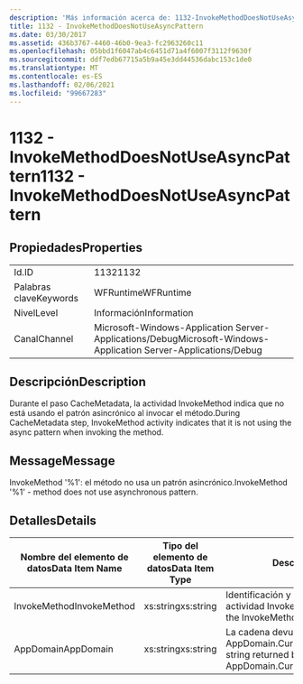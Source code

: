 ```yaml
---
description: 'Más información acerca de: 1132-InvokeMethodDoesNotUseAsyncPattern'
title: 1132 - InvokeMethodDoesNotUseAsyncPattern
ms.date: 03/30/2017
ms.assetid: 436b3767-4460-46b0-9ea3-fc2963260c11
ms.openlocfilehash: 05bbd1f6047ab4c6451d71a4f6007f3112f9630f
ms.sourcegitcommit: ddf7edb67715a5b9a45e3dd44536dabc153c1de0
ms.translationtype: MT
ms.contentlocale: es-ES
ms.lasthandoff: 02/06/2021
ms.locfileid: "99667283"
---
```

# <a name="1132---invokemethoddoesnotuseasyncpattern"></a><span data-ttu-id="26150-103">1132 - InvokeMethodDoesNotUseAsyncPattern</span><span class="sxs-lookup"><span data-stu-id="26150-103">1132 - InvokeMethodDoesNotUseAsyncPattern</span></span>

## <a name="properties"></a><span data-ttu-id="26150-104">Propiedades</span><span class="sxs-lookup"><span data-stu-id="26150-104">Properties</span></span>  
  
|||  
|-|-|  
|<span data-ttu-id="26150-105">Id.</span><span class="sxs-lookup"><span data-stu-id="26150-105">ID</span></span>|<span data-ttu-id="26150-106">1132</span><span class="sxs-lookup"><span data-stu-id="26150-106">1132</span></span>|  
|<span data-ttu-id="26150-107">Palabras clave</span><span class="sxs-lookup"><span data-stu-id="26150-107">Keywords</span></span>|<span data-ttu-id="26150-108">WFRuntime</span><span class="sxs-lookup"><span data-stu-id="26150-108">WFRuntime</span></span>|  
|<span data-ttu-id="26150-109">Nivel</span><span class="sxs-lookup"><span data-stu-id="26150-109">Level</span></span>|<span data-ttu-id="26150-110">Información</span><span class="sxs-lookup"><span data-stu-id="26150-110">Information</span></span>|  
|<span data-ttu-id="26150-111">Canal</span><span class="sxs-lookup"><span data-stu-id="26150-111">Channel</span></span>|<span data-ttu-id="26150-112">Microsoft-Windows-Application Server-Applications/Debug</span><span class="sxs-lookup"><span data-stu-id="26150-112">Microsoft-Windows-Application Server-Applications/Debug</span></span>|  
  
## <a name="description"></a><span data-ttu-id="26150-113">Descripción</span><span class="sxs-lookup"><span data-stu-id="26150-113">Description</span></span>  

 <span data-ttu-id="26150-114">Durante el paso CacheMetadata, la actividad InvokeMethod indica que no está usando el patrón asincrónico al invocar el método.</span><span class="sxs-lookup"><span data-stu-id="26150-114">During CacheMetadata step, InvokeMethod activity indicates that it is not using the async pattern when invoking the method.</span></span>  
  
## <a name="message"></a><span data-ttu-id="26150-115">Message</span><span class="sxs-lookup"><span data-stu-id="26150-115">Message</span></span>  

 <span data-ttu-id="26150-116">InvokeMethod '%1': el método no usa un patrón asincrónico.</span><span class="sxs-lookup"><span data-stu-id="26150-116">InvokeMethod '%1' - method does not use asynchronous pattern.</span></span>  
  
## <a name="details"></a><span data-ttu-id="26150-117">Detalles</span><span class="sxs-lookup"><span data-stu-id="26150-117">Details</span></span>  
  
|<span data-ttu-id="26150-118">Nombre del elemento de datos</span><span class="sxs-lookup"><span data-stu-id="26150-118">Data Item Name</span></span>|<span data-ttu-id="26150-119">Tipo del elemento de datos</span><span class="sxs-lookup"><span data-stu-id="26150-119">Data Item Type</span></span>|<span data-ttu-id="26150-120">Descripción</span><span class="sxs-lookup"><span data-stu-id="26150-120">Description</span></span>|  
|--------------------|--------------------|-----------------|  
|<span data-ttu-id="26150-121">InvokeMethod</span><span class="sxs-lookup"><span data-stu-id="26150-121">InvokeMethod</span></span>|<span data-ttu-id="26150-122">xs:string</span><span class="sxs-lookup"><span data-stu-id="26150-122">xs:string</span></span>|<span data-ttu-id="26150-123">Identificación y nombre para mostrar de la actividad InvokeMethod.</span><span class="sxs-lookup"><span data-stu-id="26150-123">The display name of the InvokeMethod activity.</span></span>|  
|<span data-ttu-id="26150-124">AppDomain</span><span class="sxs-lookup"><span data-stu-id="26150-124">AppDomain</span></span>|<span data-ttu-id="26150-125">xs:string</span><span class="sxs-lookup"><span data-stu-id="26150-125">xs:string</span></span>|<span data-ttu-id="26150-126">La cadena devuelta por AppDomain.CurrentDomain.FriendlyName.</span><span class="sxs-lookup"><span data-stu-id="26150-126">The string returned by AppDomain.CurrentDomain.FriendlyName.</span></span>|
